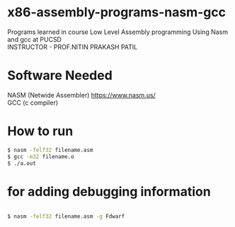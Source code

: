 # x86-assembly-programs-nasm-gcc
Programs learned in course Low Level Assembly programming Using Nasm and gcc at PUCSD\
INSTRUCTOR - PROF.NITIN PRAKASH PATIL

# Software Needed
NASM (Netwide Assembler) https://www.nasm.us/ \
GCC (c compiler)
# How to run

```bash
$ nasm -felf32 filename.asm
$ gcc -m32 filename.o
$ ./a.out
```

# for adding debugging information
```bash

$ nasm -felf32 filename.asm -g Fdwarf
```
